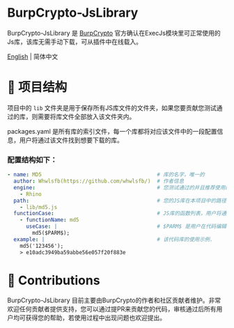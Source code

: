 # BurpCrypto-JsLibrary

BurpCrypto-JsLibrary 是 [BurpCrypto](https://github.com/whwlsfb/BurpCrypto) 官方确认在ExecJs模块里可正常使用的Js库，该库无需手动下载，可从插件中在线载入。

[English](./README.md) | 简体中文
# 📑 项目结构

项目中的 `lib` 文件夹是用于保存所有JS库文件的文件夹，如果您要贡献您测试通过的库，则需要将库文件全部放入该文件夹内。

packages.yaml 是所有库的索引文件，每一个库都将对应该文件中的一段配置信息，用户将通过该文件找到想要下载的库。

### 配置结构如下：
```yaml
- name: MD5                                     # 库的名字，唯一的 
  author: Whwlsfb(https://github.com/whwlsfb/)  # 作者信息 
  engine:                                       # 您测试通过的并且推荐使用的JS引擎，可写多个，目前可用的引擎有：[Rhino, JreBuiltIn, HtmlUnit]
    - Rhino
  path:                                         # 您的JS库在本项目中的路径，可写多个。将按照顺序载入。
    - lib/md5.js
  functionCase:                                 # JS库的函数列表，用户将通过该信息直接插入函数。
    - functionName: md5
      useCase: |                                # $PARM$ 是用户在代码编辑器中选中的文字，将会被`useCase`替换.
        md5($PARM$);
  example: |                                    # 该代码库的使用示例.
    md5('123456');
    > e10adc3949ba59abbe56e057f20f883e
```

# 💪 Contributions

BurpCrypto-JsLibrary 目前主要由BurpCrypto的作者和社区贡献者维护。非常欢迎任何贡献者提供支持，您可以通过提PR来贡献您的代码，审核通过后所有用户均可获得您的帮助，若使用过程中出现问题也欢迎提出。
